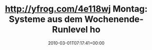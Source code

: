 ---
retweeted: false
source: <a href="http://twitter.com" rel="nofollow">Twitter Web Client</a>
entities:
  hashtags: []
  symbols: []
  user_mentions: []
  urls: []
display_text_range:
- '0'
- '91'
favorite_count: '1'
id_str: '9815198905'
truncated: false
retweet_count: '0'
id: '9815198905'
created_at: Mon Mar 01 07:17:41 +0000 2010
favorited: false
full_text: 'http://yfrog.com/4e118wj Montag: Systeme aus dem Wochenende-Runlevel hochfahren.
  Yaaaawoll!'
lang: de
tags:
- pesos/twitter
date: '2010-03-01T07:17:41+00:00'
src: https://twitter.com/bascht/status/9815198905
original_url: https://twitter.com/bascht/status/9815198905
type: twitter_tweet
text: 'http://yfrog.com/4e118wj Montag: Systeme aus dem Wochenende-Runlevel hochfahren.
  Yaaaawoll!'
title: 'http://yfrog.com/4e118wj Montag: Systeme aus dem Wochenende-Runlevel ho'

---